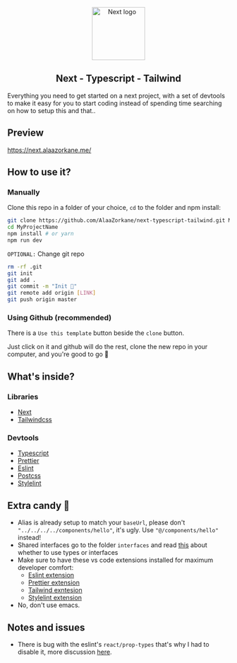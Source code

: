 <p align="center">
  <img width="120" src="https://upload.wikimedia.org/wikipedia/commons/8/8e/Nextjs-logo.svg" alt="Next logo">
</p>
<h2 align="center">Next - Typescript - Tailwind</h2>
Everything you need to get started on a next project, with a set of devtools to make it easy
for you to start coding instead of spending time searching on how to setup this and that..

## Preview

https://next.alaazorkane.me/

## How to use it?

### Manually

Clone this repo in a folder of your choice, `cd` to the folder and npm install:

```bash
git clone https://github.com/AlaaZorkane/next-typescript-tailwind.git MyProjectName
cd MyProjectName
npm install # or yarn
npm run dev
```

`OPTIONAL:` Change git repo

```bash
rm -rf .git
git init
git add .
git commit -m "Init 🎉"
git remote add origin [LINK]
git push origin master
```

### Using Github (recommended)

There is a `Use this template` button beside the `clone` button.

Just click on it and github will do the rest, clone the new repo in your computer, and you're good to go 🚀

## What's inside?

### Libraries

- [Next](https://nextjs.org/)
- [Tailwindcss](https://tailwindcss.com/)

### Devtools

- [Typescript](http://typescriptlang.org/)
- [Prettier](https://prettier.io/)
- [Eslint](https://eslint.org/)
- [Postcss](https://postcss.org/)
- [Stylelint](https://stylelint.io/)

## Extra candy 🍬

- Alias is already setup to match your `baseUrl`,
  please don't `"../../../../components/hello"`, it's ugly. Use `"@/components/hello"` instead!
- Shared interfaces go to the folder `interfaces` and read [this](https://github.com/typescript-cheatsheets/react-typescript-cheatsheet#types-or-interfaces) about whether to use types or interfaces
- Make sure to have these vs code extensions installed for maximum developer comfort:
  - [Eslint extension](https://marketplace.visualstudio.com/items?itemName=dbaeumer.vscode-eslint)
  - [Prettier extension](https://marketplace.visualstudio.com/items?itemName=esbenp.prettier-vscode)
  - [Tailwind exntesion](https://marketplace.visualstudio.com/items?itemName=bradlc.vscode-tailwindcss)
  - [Stylelint extension](https://marketplace.visualstudio.com/items?itemName=stylelint.vscode-stylelint)
- No, don't use emacs.

## Notes and issues

- There is bug with the eslint's `react/prop-types` that's why I had to disable it, more discussion [here](https://github.com/yannickcr/eslint-plugin-react/issues/2353).
